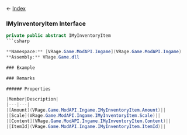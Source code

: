 ← [Index](Api-Index)

### IMyInventoryItem Interface

```csharp
private public abstract IMyInventoryItem
```csharp

**Namespace:** [VRage.Game.ModAPI.Ingame](VRage.Game.ModAPI.Ingame)  
**Assembly:** VRage.Game.dll

### Example

### Remarks

###### Properties

|Member|Description|
|---|---|
|[Amount](VRage.Game.ModAPI.Ingame.IMyInventoryItem.Amount)||
|[Scale](VRage.Game.ModAPI.Ingame.IMyInventoryItem.Scale)||
|[Content](VRage.Game.ModAPI.Ingame.IMyInventoryItem.Content)||
|[ItemId](VRage.Game.ModAPI.Ingame.IMyInventoryItem.ItemId)||

